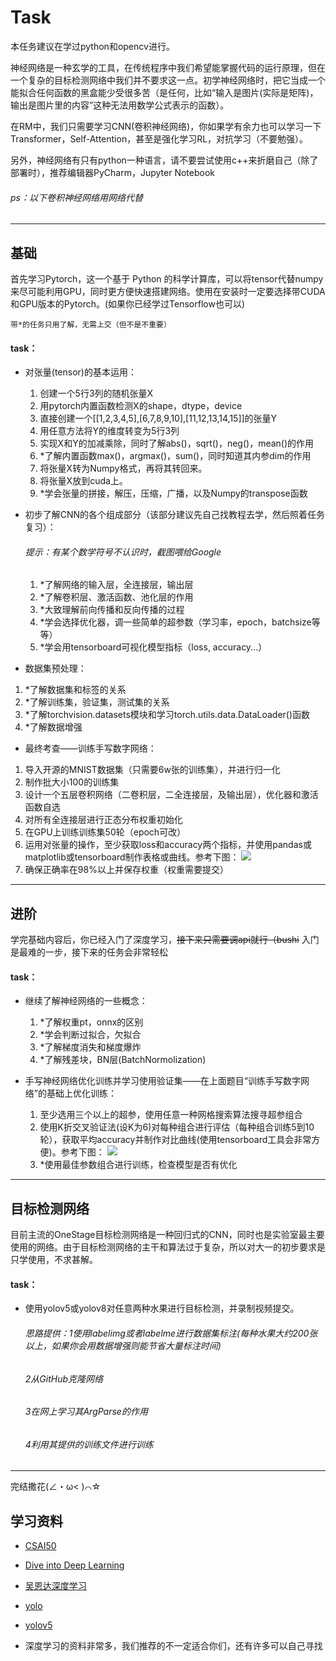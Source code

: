 
# Task
本任务建议在学过python和opencv进行。

神经网络是一种玄学的工具，在传统程序中我们希望能掌握代码的运行原理，但在一个复杂的目标检测网络中我们并不要求这一点。初学神经网络时，把它当成一个能拟合任何函数的黑盒能少受很多苦（是任何，比如“输入是图片(实际是矩阵)，输出是图片里的内容”这种无法用数学公式表示的函数）。

在RM中，我们只需要学习CNN(卷积神经网络)，你如果学有余力也可以学习一下Transformer，Self-Attention，甚至是强化学习RL，对抗学习（不要勉强）。

另外，神经网络有只有python一种语言，请不要尝试使用c++来折磨自己（除了部署时），推荐编辑器PyCharm，Jupyter Notebook

###### ps：以下卷积神经网络用网络代替

---

## 基础

首先学习Pytorch，这一个基于 Python 的科学计算库，可以将tensor代替numpy来尽可能利用GPU，同时更方便快速搭建网络。使用在安装时一定要选择带CUDA和GPU版本的Pytorch。(如果你已经学过Tensorflow也可以)

```
带*的任务只用了解，无需上交（但不是不重要）
```

#### task：

- 对张量(tensor)的基本运用：
  1. 创建一个5行3列的随机张量X
  2. 用pytorch内置函数检测X的shape，dtype，device
  3. 直接创建一个[[1,2,3,4,5],[6,7,8,9,10],[11,12,13,14,15]]的张量Y
  4. 用任意方法将Y的维度转变为5行3列
  5. 实现X和Y的加减乘除，同时了解abs()，sqrt()，neg()，mean()的作用
  6. *了解内置函数max()，argmax()，sum()，同时知道其内参dim的作用
  7. 将张量X转为Numpy格式，再将其转回来。
  8. 将张量X放到cuda上。
  9. *学会张量的拼接，解压，压缩，广播，以及Numpy的transpose函数

- 初步了解CNN的各个组成部分（该部分建议先自己找教程去学，然后照着任务复习）：

  ######   提示：有某个数学符号不认识时，截图喂给Google

  1. *了解网络的输入层，全连接层，输出层
  2. *了解卷积层、激活函数、池化层的作用
  3. *大致理解前向传播和反向传播的过程
  4. *学会选择优化器，调一些简单的超参数（学习率，epoch，batchsize等等）
  5. *学会用tensorboard可视化模型指标（loss, accuracy...）

-  数据集预处理：
  1. *了解数据集和标签的关系
  2. *了解训练集，验证集，测试集的关系
  3. *了解torchvision.datasets模块和学习torch.utils.data.DataLoader()函数
  4. *了解数据增强

-  最终考查——训练手写数字网络：
  1. 导入开源的MNIST数据集（只需要6w张的训练集），并进行归一化
  2. 制作批大小100的训练集
  3. 设计一个五层卷积网络（二卷积层，二全连接层，及输出层），优化器和激活函数自选
  4. 对所有全连接层进行正态分布权重初始化
  5. 在GPU上训练训练集50轮（epoch可改）
  6. 运用对张量的操作，至少获取loss和accuracy两个指标，并使用pandas或matplotlib或tensorboard制作表格或曲线。参考下图：
     ![](./图一.png)
  7. 确保正确率在98%以上并保存权重（权重需要提交）

------



## 进阶

学完基础内容后，你已经入门了深度学习，~~接下来只需要调api就行（bushi~~  入门是最难的一步，接下来的任务会非常轻松

#### task：

- 继续了解神经网络的一些概念：
  1. *了解权重pt，onnx的区别
  2. *学会判断过拟合，欠拟合
  3. *了解梯度消失和梯度爆炸
  4. *了解残差块，BN层(BatchNormolization)

- 手写神经网络优化训练并学习使用验证集——在上面题目“训练手写数字网络”的基础上优化训练：
  1. 至少选用三个以上的超参，使用任意一种网格搜索算法搜寻超参组合
  2. 使用K折交叉验证法(设K为6)对每种组合进行评估（每种组合训练5到10轮），获取平均accuracy并制作对比曲线(使用tensorboard工具会非常方便)。参考下图：
     ![](./图二.png)
  3. *使用最佳参数组合进行训练，检查模型是否有优化

***

## 目标检测网络

目前主流的OneStage目标检测网络是一种回归式的CNN，同时也是实验室最主要使用的网络。由于目标检测网络的主干和算法过于复杂，所以对大一的初步要求是只学使用，不求甚解。

#### task：

- 使用yolov5或yolov8对任意两种水果进行目标检测，并录制视频提交。

  ######    思路提供：1使用labelimg或者labelme进行数据集标注(每种水果大约200张以上，如果你会用数据增强则能节省大量标注时间)  

  ######                       2从GitHub克隆网络

  ######                       3在网上学习其ArgParse的作用

  ######                       4利用其提供的训练文件进行训练

***



完结撒花(∠・ω< )⌒☆



## 学习资料

+ [CSAI50](https://www.bilibili.com/video/BV1ua4y1d7oK/?spm_id_from=333.337.search-card.all.click)

+ [Dive into Deep Learning](https://d2l.ai/)

+ [吴恩达深度学习](https://www.bilibili.com/video/BV1ev4y1U7j2/?spm_id_from=333.337.search-card.all.click)
+ [yolo](https://pjreddie.com/darknet/yolo/)
+ [yolov5](https://github.com/ultralytics/yolov5)
+ 深度学习的资料非常多，我们推荐的不一定适合你们，还有许多可以自己寻找
